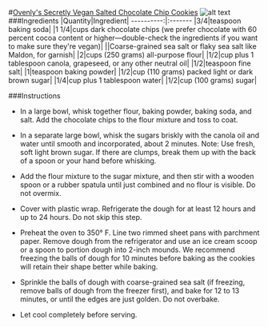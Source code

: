 #[Ovenly's Secretly Vegan Salted Chocolate Chip Cookies](http://food52.com/recipes/39132-ovenly-s-secretly-vegan-salted-chocolate-chip-cookies)
![alt text](https://images.food52.com/0vnpU8Z4cYYhqhfHxEvnlGw58J0=/753x502/130b9019-06cd-4d31-87dd-0ee786270a35--2015-1102_genius-vegan-salted-chocolate-chip-cookies_james-ransom-095.jpg)
###Ingredients
|Quantity|Ingredient|
----------:|:-------
|3/4|teaspoon baking soda|
|1 1/4|cups dark chocolate chips (we prefer chocolate with 60 percent cocoa content or higher—double-check the ingredients if you want to make sure they're vegan)|
||Coarse-grained sea salt or flaky sea salt like Maldon, for garnish|
|2|cups (250 grams) all-purpose flour|
|1/2|cup plus 1 tablespoon canola, grapeseed, or any other neutral oil|
|1/2|teaspoon fine salt|
|1|teaspoon baking powder|
|1/2|cup (110 grams) packed light or dark brown sugar|
|1/4|cup plus 1 tablespoon water|
|1/2|cup (100 grams) sugar|

###Instructions

* In a large bowl, whisk together flour, baking powder, baking soda, and salt. Add the chocolate chips to the flour mixture and toss to coat.

* In a separate large bowl, whisk the sugars briskly with the canola oil and water until smooth and incorporated, about 2 minutes. Note: Use fresh, soft light brown sugar. If there are clumps, break them up with the back of a spoon or your hand before whisking.

* Add the flour mixture to the sugar mixture, and then stir with a wooden spoon or a rubber spatula until just combined and no flour is visible. Do not overmix.

* Cover with plastic wrap. Refrigerate the dough for at least 12 hours and up to 24 hours. Do not skip this step.

* Preheat the oven to 350° F. Line two rimmed sheet pans with parchment paper. Remove dough from the refrigerator and use an ice cream scoop or a spoon to portion dough into 2-inch mounds. We recommend freezing the balls of dough for 10 minutes before baking as the cookies will retain their shape better while baking.

* Sprinkle the balls of dough with coarse-grained sea salt (if freezing, remove balls of dough from the freezer first), and bake for 12 to 13 minutes, or until the edges are just golden. Do not overbake.

* Let cool completely before serving.